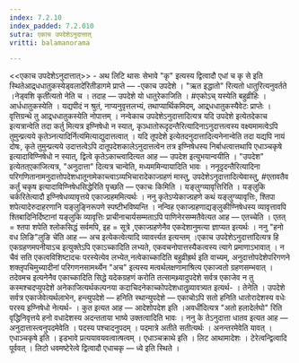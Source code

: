 ```yaml
---
index: 7.2.10
index_padded: 7.2.010
sutra: एकाच उपदेशेऽनुदात्तात्‌
vritti: balamanorama

---
```

<<एकाच उपदेशेऽनुदात्तात्>> - अथ लिटि थासः सेभावे "कृ" इत्यस्य द्वित्वादौ एधां च कृ से इति स्थितेआद्र्धधातुकस्येड्वलादे॑रितीडागमे प्राप्ते — -एकाच उपदेशे । "ऋत इद्धातो" रित्यतो धातुरित्यनुवर्तते ।नेड्वशि कृती॑त्यतो नेति च । तदाह —  उपदेशे यो धातुरेकाजिति । #एकोऽच् यस्येति बहुव्रीहिः । आर्धधातुकस्येति । यद्यपीदं न श्रुतं, नाप्यनुवृत्तलभ्यं, तथाप्यार्थिकमिदम्, आद्र्धधातुकस्यैवेटः प्राप्तेः । वृत्तिग्रन्थे तु आद्र्धधातुकस्येति नोपात्तम् । नन्वेकाच उपदेशेऽनुदात्तादित्यत्र यदि उपदेशे इत्येतदेकाच इत्यत्रान्वेति तदा कर्तु मित्यत्र इण्निषेधो न स्यात्, कृञ्धातोरूदृदन्तैरित्यादिनाऽनुदात्तत्वस्य वक्ष्यमामत्वेऽपि तुमुन्प्रत्यये कृतेञ्नत्यादिर्नित्य॑मित्याद्युदात्तत्वात् । यदि तूपदेशे इत्येतदनुदात्तादित्यनेनान्वेति तदा यद्यपि नायं दोषः, कृते तुमुन्प्रत्यये उदात्तत्वेऽपि दातूपदेशकालेऽनुदात्तत्वेन तत्र इण्निषेधस्य निर्बाधत्वात्तथापि एधाञ्चकृषे इत्यादाविण्निषेधो न स्यात्, द्वित्वे कृतेऽकाच्त्वादित्यत आह — उपदेश इत्युभयान्वयीति । "उपदेश" इत्येतत्एका॑जित्यत्र, "अनुदात्ता" दित्यत्र चान्वेति, मध्यममिन्यायादिति भावः । ननूदृदन्तैरित्यादिना परिगणितानामनुदात्तोपदेशधातूनामेकाच्त्वाऽव्यभिचारादेकाज्ग्रहणं मास्तु, उपदेशेऽनुदात्तादित्येवास्तु, #एतावतैव कर्तुं चकृष इत्यादाविण्निषेधसिद्धेरिति पृच्छति — एकाचः किमिति । यङ्लुग्व्यावृत्तिरिति । यङ्लुकि चर्करितेत्यादौ इण्निषेधव्यावृत्तये एकाज्ग्रहममित्यर्थः । ननु कृतेऽप्येकाज्ग्रहणे कथं यङ्लुग्व्यावृत्तिः, श्तिपा शपेत्यादेरुदाहरणानि यङ्लुङ्निरूपणे स्पष्टीभविष्यन्ति । नन्विह एकाज्ग्रहणाद्यङ्लुकीण्निषेधस्य व्यावृत्तावपि श्तिबादिनिर्दिष्टानां यङ्लुकि व्यावृत्तिः प्राचीनाचार्यसम्मताऽपि पाणिनेरसम्मतैवेत्यत आह —  एतच्चेति । एतत् = श्तपा शपेति श्लोकसिद्धं सर्वमपि, इह = सूत्रे ,एकाज्ग्रहणेनैव एकदेशानुमत्या ज्ञाप्यत इत्यर्थः । ननु "हनो वध लिङि"लुङि चे॑ति आह — अच इत्येकत्वेत्यादि व्यावर्त्त्यत इत्यन्तम् ।एकाच उपदेशेऽनुदात्ता॑दित्यत्र हि एकग्रहणमपनीयाऽच इत्युक्तेऽपि एकाऽच्कादिति लभ्यते, एकवचनोपात्तस्यैकत्वस्य त्यागे प्रमाणाऽभावात् । न चैवं सति एकत्वविशिष्टादचः परस्येत्येव लभ्येत,नत्वेकाच्कादिति बहुव्रीह्रर्थ इति वाच्यम्, अनुदात्तोपदेशेपरिगणने शक्लृपचिमुच्यादीनां परिगणनसामर्थ्येन "अच" इत्यस्य मत्वर्थलक्षणामाश्रित्य एकाज्वतो ग्रहणसम्भवात् । तदेवमच इत्यनेनैव एकाच्कादिति सिद्धे यदेकग्रहणं करोति तत्सामथ्र्यादुपदेशे सर्वत्र एकाजेव न तु कस्मश्चदप्युपदेशे अनेकाजित्यर्थकल्पनया कदाचिदनेकाच्कोपदेशधातुव्र्यावत्र्यत इत्यर्थ- । तेनेति । उपदेशे सर्वत्र एकाजेवेत्यर्थलाभेन, हन्त्युपदेशे — हनिति स्थान्युपदेशे —  एकाचोऽपि सतो हनिति धातोरादेशस्य वधेः परस्य इण्निषेधो नेत्यर्थ- । कुत इत्यत आह —  आदेशोपदेश इति ।अवधी॑दित्यत्र "अतो हलादेर्लघो" रिति वृद्धिनिवृत्तये हनो वधादेशस्य अदन्तताया भाष्ये उक्तत्वादिति भावः । ननु के तेऽनुदात्ता धातव इत्यत आह —  अनुदात्तास्त्वनुपदमेवेति । पदस्य पश्चादनुपदम् । पदमात्रे अतीते सतीत्यर्थः । अनन्तरमेवेति यावत् । एधाञ्चकृषे इति । इडभावे प्रत्ययावयवत्वात्षत्वम् । एधाञ्चक्राथे इति । लिट आथामादेशः । टेरेत्वन्द्वित्वादि पूर्ववत् । लिटो धवमष्टेरेत्वे द्वित्वादौ एधाचकृ — ध्वे इति स्थिते । 